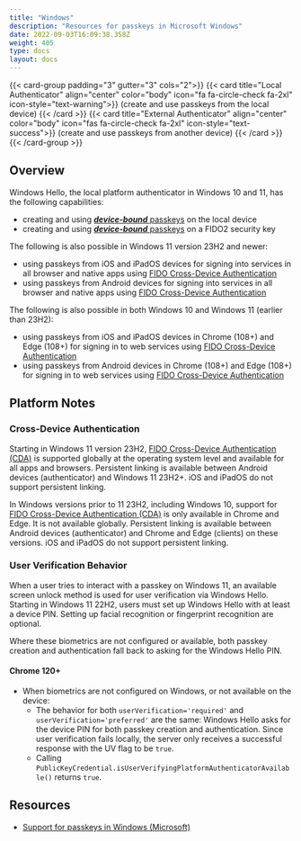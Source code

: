 ```yaml
---
title: "Windows"
description: "Resources for passkeys in Microsoft Windows"
date: 2022-09-03T16:09:38.358Z
weight: 405
type: docs
layout: docs
---
```


{{< card-group padding="3" gutter="3" cols="2">}}
    {{< card title="Local Authenticator" align="center" color="body" icon="fa fa-circle-check fa-2xl" icon-style="text-warning">}}
        (create and use passkeys from the local device)
    {{< /card >}}
    {{< card title="External Authenticator" align="center" color="body" icon="fas fa-circle-check fa-2xl" icon-style="text-success">}}
        (create and use passkeys from another device)
    {{< /card >}}
{{< /card-group >}}

## Overview

Windows Hello, the local platform authenticator in Windows 10 and 11, has the following capabilities:

- creating and using [***device-bound*** passkeys](/terms#device-bound-passkey) on the local device
- creating and using [***device-bound*** passkeys](/terms#device-bound-passkey) on a FIDO2 security key

The following is also possible in Windows 11 version 23H2 and newer:

- using passkeys from iOS and iPadOS devices for signing into services in all browser and native apps using [FIDO Cross-Device Authentication](/terms#cross-device-authentication-cda)
- using passkeys from Android devices for signing into services in all browser and native apps using [FIDO Cross-Device Authentication](/terms#cross-device-authentication-cda)

The following is also possible in both Windows 10 and Windows 11 (earlier than 23H2):

- using passkeys from iOS and iPadOS devices in Chrome (108+) and Edge (108+) for signing in to web services using [FIDO Cross-Device Authentication](/terms#cross-device-authentication-cda)
- using passkeys from Android devices in Chrome (108+) and Edge (108+) for signing in to web services using [FIDO Cross-Device Authentication](/terms#cross-device-authentication-cda)

## Platform Notes

### Cross-Device Authentication

Starting in Windows 11 version 23H2, [FIDO Cross-Device Authentication (CDA)](/terms#cross-device-authentication-cda) is supported globally at the operating system level and available for all apps and browsers. Persistent linking is available between Android devices (authenticator) and Windows 11 23H2+. iOS and iPadOS do not support persistent linking.

In Windows versions prior to 11 23H2, including Windows 10, support for [FIDO Cross-Device Authentication (CDA)](/terms#cross-device-authentication-cda) is only available in Chrome and Edge. It is not available globally. Persistent linking is available between Android devices (authenticator) and Chrome and Edge (clients) on these versions. iOS and iPadOS do not support persistent linking.

### User Verification Behavior

When a user tries to interact with a passkey on Windows 11, an available screen unlock method is used for user verification via Windows Hello. Starting in Windows 11 22H2, users must set up Windows Hello with at least a device PIN. Setting up facial recognition or fingerprint recognition are optional.

Where these biometrics are not configured or available, both passkey creation and authentication fall back to asking for the Windows Hello PIN.

#### Chrome 120+

- When biometrics are not configured on Windows, or not available on the device:
  - The behavior for both `userVerification='required'` and `userVerification='preferred'` are the same: Windows Hello asks for the device PIN for both passkey creation and authentication. Since user verification fails locally, the server only receives a successful response with the UV flag to be `true`.
  - Calling `PublicKeyCredential.isUserVerifyingPlatformAuthenticatorAvailable()` returns `true`.

## Resources

- [Support for passkeys in Windows (Microsoft)](https://learn.microsoft.com/en-us/windows/security/identity-protection/passkeys/)
